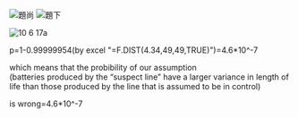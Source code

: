 ![題尚](https://github.com/HWTeng-Course/202402-Statistics/assets/162718147/e542b376-393c-4742-b74c-a71f75396016)
![題下](https://github.com/HWTeng-Course/202402-Statistics/assets/162718147/e8a8936f-f295-4d39-8957-ed20bc31da16)

![10 6 17a](https://github.com/HWTeng-Course/202402-Statistics/assets/162718147/40a5e34f-f214-4a9b-84e1-e393c19b131a)

p=1-0.99999954(by excel "=F.DIST(4.34,49,49,TRUE)")=4.6*10^-7  <br>

which means that the probibility of our assumption <br>
(batteries produced by the “suspect line” have a larger variance in length of life than those produced by the line that is assumed to be in control) <br>

is wrong=4.6*10^-7


